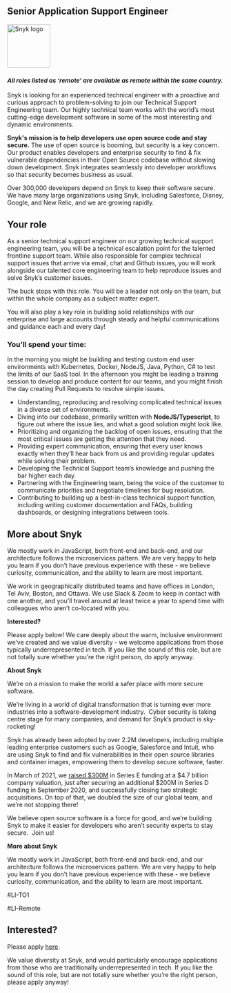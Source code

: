 Senior Application Support Engineer
---

<img src="https://res.cloudinary.com/snyk/image/upload/v1537345894/press-kit/brand/logo-black.png" width="100" alt="Snyk logo" />

<h3><em><strong><sub>All roles listed as ‘remote’ are available as remote within the same country.</sub></strong></em></h3>
<p><span style="font-weight: 400;">Snyk is looking for an experienced technical engineer with a proactive and curious approach to problem-solving to join our Technical Support Engineering team. Our highly technical team works with the world’s most cutting-edge development software in some of the most interesting and dynamic environments.&nbsp;</span></p>
<p><strong>Snyk's mission is to help developers use open source code and stay secure.</strong><span style="font-weight: 400;"> The use of open source is booming, but security is a key concern. Our product enables developers and enterprise security to find &amp; fix vulnerable dependencies in their Open Source codebase without slowing down development. Snyk integrates seamlessly into developer workflows so that security becomes business as usual.</span></p>
<p><span style="font-weight: 400;">Over 300,000 developers depend on Snyk to keep their software secure. We have many large organizations using Snyk, including Salesforce, Disney, Google, and New Relic, and we are growing rapidly.</span></p>
<h2><strong>Your role</strong></h2>
<p><span style="font-weight: 400;">As a senior technical support engineer on our growing technical support engineering team, you will be a technical escalation point for the talented frontline support team. While also responsible for complex technical support issues that arrive via email, chat and Github issues, you will work alongside our talented core engineering team to help reproduce issues and solve Snyk’s customer issues.&nbsp;</span></p>
<p><span style="font-weight: 400;">The buck stops with this role. You will be a leader not only on the team, but within the whole company as a subject matter expert.</span></p>
<p><span style="font-weight: 400;">You will also play a key role in building solid relationships with our enterprise and large accounts through steady and helpful communications and guidance each and every day!</span></p>
<h3><strong>You'll spend your time:</strong></h3>
<p><span style="font-weight: 400;">In the morning you might be building and testing custom end user environments with Kubernetes, Docker, NodeJS, Java, Python, C# to test the limits of our SaaS tool. In the afternoon you might be leading a training session to develop and produce content for our teams, and you might finish the day creating Pull Requests to resolve simple issues.</span></p>
<ul>
<li style="font-weight: 400;"><span style="font-weight: 400;">Understanding, reproducing and resolving complicated technical issues in a diverse set of environments.</span></li>
<li style="font-weight: 400;"><span style="font-weight: 400;">Diving into our codebase, primarily written with </span><strong>NodeJS/Typescript</strong><span style="font-weight: 400;">, to figure out where the issue lies, and what a good solution might look like.</span></li>
<li style="font-weight: 400;"><span style="font-weight: 400;">Prioritizing and organizing the backlog of open issues, ensuring that the most critical issues are getting the attention that they need.</span></li>
<li style="font-weight: 400;"><span style="font-weight: 400;">Providing expert communication, ensuring that every user knows exactly when they’ll hear back from us and providing regular updates while solving their problem.</span></li>
<li style="font-weight: 400;"><span style="font-weight: 400;">Developing the Technical Support team’s knowledge and pushing the bar higher each day.</span></li>
<li style="font-weight: 400;"><span style="font-weight: 400;">Partnering with the Engineering team, being the voice of the customer to communicate priorities and negotiate timelines for bug resolution.</span></li>
<li style="font-weight: 400;"><span style="font-weight: 400;">Contributing to building up a best-in-class technical support function, including writing customer documentation and FAQs, building dashboards, or designing integrations between tools.</span></li>
</ul>
<h2><strong>More about Snyk</strong></h2>
<p><span style="font-weight: 400;">We mostly work in JavaScript, both front-end and back-end, and our architecture follows the microservices pattern. We are very happy to help you learn if you don’t have previous experience with these - we believe curiosity, communication, and the ability to learn are most important.</span></p>
<p><span style="font-weight: 400;">We work in geographically distributed teams and have offices in London, Tel Aviv, Boston, and Ottawa. We use Slack &amp; Zoom to keep in contact with one another, and you’ll travel around at least twice a year to spend time with colleagues who aren’t co-located with you.</span></p>
<p><strong>Interested?</strong></p>
<p><span style="font-weight: 400;">Please apply below! We care deeply about the warm, inclusive environment we’ve created and we value diversity - we welcome applications from those typically underrepresented in tech. If you like the sound of this role, but are not totally sure whether you’re the right person, do apply anyway.</span></p>
<p class="p1"><span class="s1"><strong>About Snyk</strong></span></p>
<p><span style="font-weight: 400;">We’re on a mission to make the world a safer place with more secure software.</span></p>
<p><span style="font-weight: 400;">We’re living in a world of digital transformation that is turning ever more industries into a software-development industry.&nbsp; Cyber security is taking centre stage for many companies, and demand for Snyk’s product is sky-rocketing!&nbsp;&nbsp;</span></p>
<p><span style="font-weight: 400;">Snyk has already been adopted by over 2.2M developers, including multiple leading enterprise customers such as Google, Salesforce and Intuit, who are using Snyk to find and fix vulnerabilities in their open source libraries and container images, empowering them to develop secure software, faster.</span></p>
<p><span style="font-weight: 400;">In March of 2021, we <a href="https://snyk.io/news/snyk-advances-developer-first-security-with-series-e-investment/" target="_blank">raised $300M</a> in Series E funding at a $4.7 billion company valuation, just after securing an additional $200M in Series D funding in September 2020, and successfully closing two strategic acquisitions. On top of that, we doubled the size of our global team, and we’re not stopping there!&nbsp;&nbsp;</span></p>
<p><span style="font-weight: 400;">We believe open source software is a force for good, and we’re building Snyk to make it easier for developers who aren’t security experts to stay secure.&nbsp; Join us!</span></p>
<p><strong>More about Snyk</strong></p>
<p><span style="font-weight: 400;">We mostly work in JavaScript, both front-end and back-end, and our architecture follows the microservices pattern. We are very happy to help you learn if you don’t have previous experience with these - we believe curiosity, communication, and the ability to learn are most important.</span></p>
<p>#LI-TO1</p>
<p><span style="font-weight: 400;">#LI-Remote</span></p>

Interested?
---

Please apply [here](https://boards.greenhouse.io/snyk/jobs/5478098002#app).

We value diversity at Snyk, and would particularly encourage applications from those who are traditionally underrepresented in tech.
If you like the sound of this role, but are not totally sure whether you’re the right person, please apply anyway!
